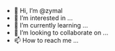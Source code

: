 - 👋 Hi, I’m @zymal
- 👀 I’m interested in ...
- 🌱 I’m currently learning ...
- 💞️ I’m looking to collaborate on ...
- 📫 How to reach me ...

<!---
zymal/zymal is a ✨ special ✨ repository because its `README.md` (this file) appears on your GitHub profile.
You can click the Preview link to take a look at your changes.
--->
